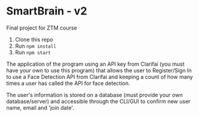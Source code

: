# SmartBrain - v2
Final project for ZTM course

1. Clone this repo
2. Run `npm install`
3. Run `npm start`

The application of the program using an API key from Clarifai (you must have your own to use this program)
that allows the user to Register/Sign In to use a Face Detection API from Clarifai and keeping a count of
how many times a user has called the API for face detection. 

The user's information is stored on a database (must provide your own database/server) and accessible through
the CLI/GUI to confirm new user name, email and 'join date'. 
